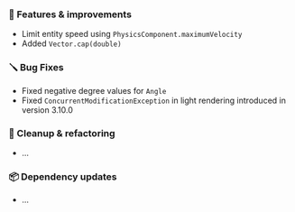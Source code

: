 ### 🚀 Features & improvements

- Limit entity speed using `PhysicsComponent.maximumVelocity`
- Added `Vector.cap(double)`

### 🪛 Bug Fixes

- Fixed negative degree values for `Angle`
- Fixed `ConcurrentModificationException` in light rendering introduced in version 3.10.0

### 🧽 Cleanup & refactoring

- ...

### 📦 Dependency updates

- ...